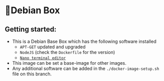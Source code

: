 # :whale:Debian Box

## Getting started:
- This is a Debian Base Box which has the following software installed
  - `APT-GET` updated and upgraded
  - `NodeJS` (check the `Dockerfile` for the version)
  - [`Nano terminal editor`](https://www.nano-editor.org/)
- This image can be set a base-image for other images.
- Any additional software can be added in the `./docker-image-setup.sh` file on this branch.
